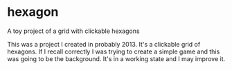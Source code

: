 # hexagon
A toy project of a grid with clickable hexagons

This was a project I created in probably 2013. It's a clickable grid of hexagons. If I recall correctly I was trying to create a simple game and this was going to be the background. It's in a working state and I may improve it.
